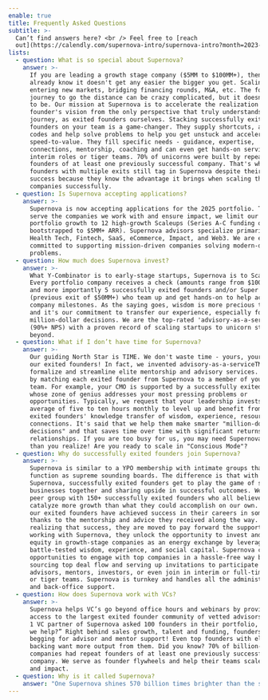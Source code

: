 ```yaml
---
enable: true
title: Frequently Asked Questions
subtitle: >-
  Can’t find answers here? <br /> Feel free to [reach
  out](https://calendly.com/supernova-intro/supernova-intro?month=2023-05).
lists:
  - question: What is so special about Supernova?
    answer: >-
      If you are leading a growth stage company ($5MM to $100MM+), then you
      already know it doesn't get any easier the bigger you get. Scaling teams,
      entering new markets, bridging financing rounds, M&A, etc. The founders’
      journey to go the distance can be crazy complicated, but it doesn’t have
      to be. Our mission at Supernova is to accelerate the realization of the
      founder's vision from the only perspective that truly understands the
      journey, as exited founders ourselves. Stacking successfully exited
      founders on your team is a game-changer. They supply shortcuts, and cheat
      codes and help solve problems to help you get unstuck and accelerate
      speed-to-value. They fill specific needs - guidance, expertise,
      connections, mentorship, coaching and can even get hands-on serving in
      interim roles or tiger teams. 70% of unicorns were built by repeat
      founders of at least one previously successful company. That's why
      founders with multiple exits still tag in Supernova despite their past
      success because they know the advantage it brings when scaling their
      companies successfully.
  - question: Is Supernova accepting applications?
    answer: >-
      Supernova is now accepting applications for the 2025 portfolio. To best
      serve the companies we work with and ensure impact, we limit our annual
      portfolio growth to 12 high-growth Scaleups (Series A-C funding or
      bootstrapped to $5MM+ ARR). Supernova advisors specialize primarily in AI,
      Health Tech, Fintech, SaaS, eCommerce, Impact, and Web3. We are especially
      committed to supporting mission-driven companies solving modern-day
      problems.
  - question: How much does Supernova invest?
    answer: >-
      What Y-Combinator is to early-stage startups, Supernova is to Scaleups. 
      Every portfolio company receives a check (amounts range from $100K-$1MM+),
      and more importantly 5 successfully exited founders and/or Super founders
      (previous exit of $50MM+) who team up and get hands-on to help accelerate
      company milestones. As the saying goes, wisdom is more precious than gold
      and it's our commitment to transfer our experience, especially for
      million-dollar decisions. We are the top-rated 'advisory-as-a-service'
      (90%+ NPS) with a proven record of scaling startups to unicorn status and
      beyond.
  - question: What if I don’t have time for Supernova?
    answer: >-
      Our guiding North Star is TIME. We don't waste time - yours, your team, or
      our exited founders! In fact, we invented advisory-as-a-serviceTM to
      formalize and streamline elite mentorship and advisory services. We begin
      by matching each exited founder from Supernova to a member of your C-level
      team. For example, your CMO is supported by a successfully exited founder
      whose zone of genius addresses your most pressing problems or
      opportunities. Typically, we request that your leadership invests an
      average of five to ten hours monthly to level up and benefit from our
      exited founders' knowledge transfer of wisdom, experience, resources, and
      connections. It's said that we help them make smarter "million-dollar
      decisions" and that saves time over time with significant returns on the
      relationships. If you are too busy for us, you may need Supernova more
      than you realize! Are you ready to scale in "Conscious Mode"?
  - question: Why do successfully exited founders join Supernova?
    answer: >-
      Supernova is similar to a YPO membership with intimate groups that
      function as supreme sounding boards. The difference is that with
      Supernova, successfully exited founders get to play the game of scaling
      businesses together and sharing upside in successful outcomes. We are a
      peer group with 150+ successfully exited founders who all believe we can
      catalyze more growth than what they could accomplish on our own. Most of
      our exited founders have achieved success in their careers in some part
      thanks to the mentorship and advice they received along the way. In
      realizing that success, they are moved to pay forward the support. By
      working with Supernova, they unlock the opportunity to invest and get
      equity in growth-stage companies as an energy exchange by leveraging their
      battle-tested wisdom, experience, and social capital. Supernova curates
      opportunities to engage with top companies in a hassle-free way by
      sourcing top deal flow and serving up invitations to participate as
      advisors, mentors, investors, or even join in interim or full-time roles
      or tiger teams. Supernova is turnkey and handles all the administration
      and back-office support.
  - question: How does Supernova work with VCs?
    answer: >-
      Supernova helps VC’s go beyond office hours and webinars by providing
      access to the largest exited founder community of vetted advisors. A Tier
      1 VC partner of Supernova asked 100 founders in their portfolio, “How can
      we help?” Right behind sales growth, talent and funding, founders are
      begging for advisor and mentor support! Even top founders with elite VC
      backing want more output from them. Did you know? 70% of billion-dollar
      companies had repeat founders of at least one previously successful
      company. We serve as founder flywheels and help their teams scale success
      and impact.
  - question: Why is it called Supernova?
    answer: "One Supernova shines 570 billion times brighter than the sun. One sun sustains all life on planet earth. We believe it’s time for solo stars (super founders) to combine their life force energy and shine brighter together. By serving as spokes on one founder flywheel, we move energy more powerfully and efficiently through startups and their ecosystems. We exist to unify our superpowers as quantum creators and play as one all-star team for venture humanity.\U0001F31F"
---
```


